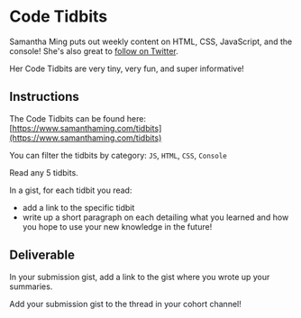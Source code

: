 # Code Tidbits

Samantha Ming puts out weekly content on HTML, CSS, JavaScript, and the console! She's also great to [follow on Twitter](https://twitter.com/samantha_ming).

Her Code Tidbits are very tiny, very fun, and super informative!

## Instructions

The Code Tidbits can be found here: [https://www.samanthaming.com/tidbits](https://www.samanthaming.com/tidbits)

You can filter the tidbits by category: `JS`, `HTML`, `CSS`, `Console`

Read any 5 tidbits.

In a gist, for each tidbit you read:

- add a link to the specific tidbit
- write up a short paragraph on each detailing what you learned and how you hope to use your new knowledge in the future!

## Deliverable

In your submission gist, add a link to the gist where you wrote up your summaries.

Add your submission gist to the thread in your cohort channel!
